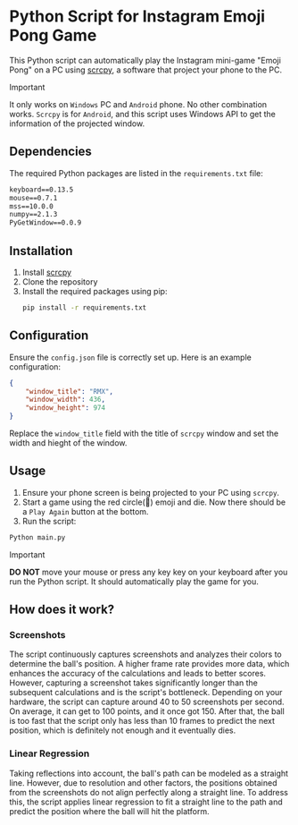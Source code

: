 # Python Script for Instagram Emoji Pong Game

This Python script can automatically play the Instagram mini-game "Emoji Pong" on a PC using [scrcpy](https://github.com/Genymobile/scrcpy), a software that project your phone to the PC.

> [!IMPORTANT]  
> It only works on `Windows` PC and `Android` phone. No other combination works. `Scrcpy` is for `Android`, and this script uses Windows API to get the information of the projected window.
## Dependencies

The required Python packages are listed in the `requirements.txt` file:

```txt
keyboard==0.13.5
mouse==0.7.1
mss==10.0.0
numpy==2.1.3
PyGetWindow==0.0.9
```

## Installation
1. Install [scrcpy](https://github.com/Genymobile/scrcpy)
1. Clone the repository
2. Install the required packages using pip:
   ```bash
   pip install -r requirements.txt
   ```

## Configuration
Ensure the `config.json` file is correctly set up. Here is an example configuration:

```json
{
    "window_title": "RMX",
    "window_width": 436,
    "window_height": 974
}
```
Replace the `window_title` field with the title of `scrcpy` window and set the width and hieght of the window.


## Usage
1. Ensure your phone screen is being projected to your PC using `scrcpy`.
2. Start a game using the red circle(🔴) emoji and die. Now there should be a `Play Again` button at the bottom.
3. Run the script:
```bash
Python main.py
```
>[!IMPORTANT]  
> **DO NOT** move your mouse or press any key key on your keyboard after you run the Python script. It should automatically play the game for you.
   
## How does it work?
### Screenshots
The script continuously captures screenshots and analyzes their colors to determine the ball's position. A higher frame rate provides more data, which enhances the accuracy of the calculations and leads to better scores. However, capturing a screenshot takes significantly longer than the subsequent calculations and is the script's bottleneck. Depending on your hardware, the script can capture around 40 to 50 screenshots per second. On average, it can get to 100 points, and it once got 150. After that, the ball is too fast that the script only has less than 10 frames to predict the next position, which is definitely not enough and it eventually dies.
### Linear Regression
Taking reflections into account, the ball's path can be modeled as a straight line. However, due to resolution and other factors, the positions obtained from the screenshots do not align perfectly along a straight line. To address this, the script applies linear regression to fit a straight line to the path and predict the position where the ball will hit the platform.